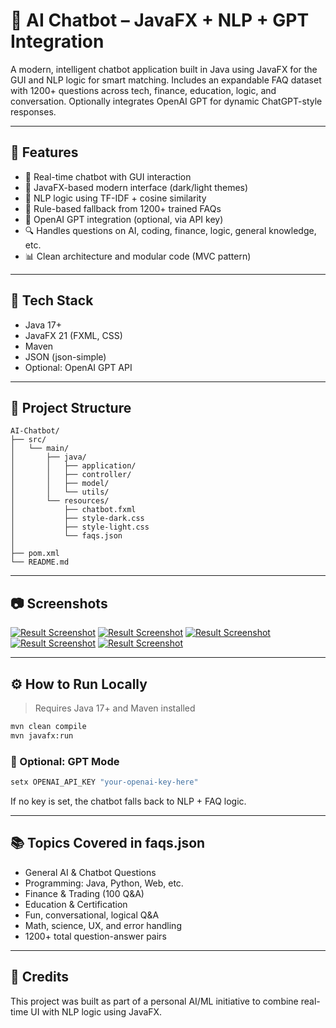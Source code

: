 
# 🤖 AI Chatbot – JavaFX + NLP + GPT Integration

A modern, intelligent chatbot application built in Java using JavaFX for the GUI and NLP logic for smart matching. Includes an expandable FAQ dataset with 1200+ questions across tech, finance, education, logic, and conversation. Optionally integrates OpenAI GPT for dynamic ChatGPT-style responses.

---

## 🚀 Features

- 💬 Real-time chatbot with GUI interaction
- 🎨 JavaFX-based modern interface (dark/light themes)
- 🧠 NLP logic using TF-IDF + cosine similarity
- 📂 Rule-based fallback from 1200+ trained FAQs
- 🤖 OpenAI GPT integration (optional, via API key)
- 🔍 Handles questions on AI, coding, finance, logic, general knowledge, etc.
- 📊 Clean architecture and modular code (MVC pattern)

---

## 📁 Tech Stack

- Java 17+
- JavaFX 21 (FXML, CSS)
- Maven
- JSON (json-simple)
- Optional: OpenAI GPT API

---

## 🧪 Project Structure

```
AI-Chatbot/
├── src/
│   └── main/
│       ├── java/
│       │   ├── application/
│       │   ├── controller/
│       │   ├── model/
│       │   └── utils/
│       └── resources/
│           ├── chatbot.fxml
│           ├── style-dark.css
│           ├── style-light.css
│           └── faqs.json
│          
├── pom.xml
└── README.md
```

---

## 📷 Screenshots

[![Result Screenshot](assets/result_1.png)](assets/result_1.png)
[![Result Screenshot](assets/result_2.png)](assets/result_2.png)
[![Result Screenshot](assets/result_3.png)](assets/result_3.png)
[![Result Screenshot](assets/result_4.png)](assets/result_4.png)
[![Result Screenshot](assets/result_5.png)](assets/result_5.png)

---

## ⚙️ How to Run Locally

> Requires Java 17+ and Maven installed

```bash
mvn clean compile
mvn javafx:run
```

### 🔐 Optional: GPT Mode

```bash
setx OPENAI_API_KEY "your-openai-key-here"
```

If no key is set, the chatbot falls back to NLP + FAQ logic.

---

## 📚 Topics Covered in faqs.json

- General AI & Chatbot Questions  
- Programming: Java, Python, Web, etc.  
- Finance & Trading (100 Q&A)  
- Education & Certification  
- Fun, conversational, logical Q&A  
- Math, science, UX, and error handling  
- 1200+ total question-answer pairs  

---

## 🌟 Credits

This project was built as part of a personal AI/ML initiative to combine real-time UI with NLP logic using JavaFX.
